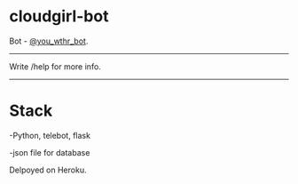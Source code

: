# cloudgirl-bot
Bot - [@you_wthr_bot](https://t.me/you_wthr_bot).
***
Write /help for more info.
*** 
# Stack
-Python, telebot, flask

-json file for database

Delpoyed on Heroku.
